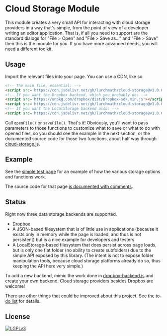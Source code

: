 
# Cloud Storage Module

This module creates a very small API for interacting with cloud storage
providers in a way that's simple, from the point of view of a developer
writing an editor application.  That is, if all you need to support are the
standard dialogs for "File > Open" and "File > Save as..." and "File > Save"
then this is the module for you.  If you have more advanced needs, you will
need a different toolkit.

## Usage

Import the relevant files into your page.  You can use a CDN, like so:
```html
<!-- The main file, essential: -->
<script src='https://cdn.jsdelivr.net/gh/lurchmath/cloud-storage@v1.0.0/cloud-storage.js'></script>
<!-- If you want the Dropbox backend, which you probably do: -->
<script src='https://unpkg.com/dropbox/dist/Dropbox-sdk.min.js'></script>
<script src='https://cdn.jsdelivr.net/gh/lurchmath/cloud-storage@v1.0.0/dropbox-backend.js'></script>
<!-- If you want the LocalStorage backend also: -->
<script src='https://cdn.jsdelivr.net/gh/lurchmath/cloud-storage@v1.0.0/localstorage-backend.js'></script>
```

Call `openFile()` or `saveFile()`.  That's it!  Obviously, you'll want to
pass parameters to those functions to customize what to save or what to do
with opened files, so you should see the example in the next section, or the
documented source code for those two functions, about half way through
[cloud-storage.js](https://github.com/lurchmath/cloud-storage/blob/master/cloud-storage.js).

## Example

See the [simple test
page](http://lurchmath.github.io/cloud-storage/test.html) for an example of
how the various storage options and functions work.

The source code for that page [is documented with
comments](https://github.com/lurchmath/cloud-storage/blob/master/test.html).

## Status

Right now three data storage backends are supported.

 * [Dropbox](http://dropbox.com)
 * A JSON-based filesystem that is of little use in applications (because it
   exists only in memory while the page is loaded, and thus is not
   persistent) but is a nice example for developers and testers.
 * A LocalStorage-based filesystem that does persist across page loads, but
   is only one flat folder (no ability to create subfolders) due to the
   simple API exposed by this library.  (The intent is not to expose folder
   manipulation tools, because cloud storage platforms already do so, thus
   keeping the API here very simple.)

To add a new backend, mimic the work done in
[dropbox-backend.js](https://github.com/lurchmath/cloud-storage/blob/master/dropbox-backend.js) and create your own backend.
Cloud storage providers besides Dropbox are welcome!

There are other things that could be improved about this project.
See [the to-do list](TODO.md) for details.

## License

[![LGPLv3](https://www.gnu.org/graphics/lgplv3-147x51.png)](https://www.gnu.org/licenses/lgpl-3.0.en.html)
